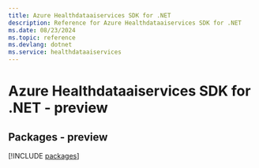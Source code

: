 ```yaml
---
title: Azure Healthdataaiservices SDK for .NET
description: Reference for Azure Healthdataaiservices SDK for .NET
ms.date: 08/23/2024
ms.topic: reference
ms.devlang: dotnet
ms.service: healthdataaiservices
---
```

# Azure Healthdataaiservices SDK for .NET - preview
## Packages - preview
[!INCLUDE [packages](healthdataaiservices-index.md)]